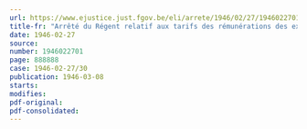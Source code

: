 ```yaml
---
url: https://www.ejustice.just.fgov.be/eli/arrete/1946/02/27/1946022701/justel
title-fr: "Arrêté du Régent relatif aux tarifs des rémunérations des experts-jaugeurs"
date: 1946-02-27
source:
number: 1946022701
page: 888888
case: 1946-02-27/30
publication: 1946-03-08
starts:
modifies:
pdf-original:
pdf-consolidated:
---
```


